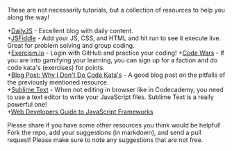 These are not necessarily tutorials, but a collection of resources to help you along the way!  

+[DailyJS](http://dailyjs.com/) - Excellent blog with daily content.  
+[JSFiddle](http://jsfiddle.net/) - Add your JS, CSS, and HTML and hit run to see it execute live. Great for problem solving and group coding.  
+[Exercism.io](http://exercism.io/) - Login with GitHub and practice your coding!
+[Code Wars](http://www.codewars.com/about) - If you are into gamifying your learning, you can sign up for a faction and do code kata's (exercises) for points.  
+[Blog Post: Why I Don't Do Code Kata's](https://hackhands.com/dont-code-katas/) - A good blog post on the pitfalls of the previously mentioned resource.  
+[Sublime Text](http://www.sublimetext.com/) - When not editing in browser like in Codecademy, you need to use a text editor to write your JavaScript files. Sublime Text is a really powerful one!  
+[Web Developers Guide to JavaScript Frameworks](http://community.rightpoint.com/blogs/viewpoint/archive/2015/01/01/a-web-developer-s-guide-to-javascript-frameworks.aspx)  


Please share if you have some other resources you think would be helpful! Fork the repo, add your suggestions (in markdown), and send a pull request! Please make sure to note any suggestions that are not free.
